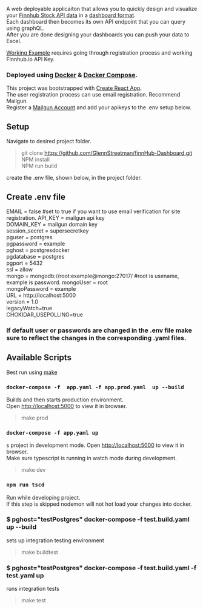 A web deployable applicaiton that allows you to quickly design and visualize your [Finnhub Stock API data](https://finnhub.io/) in a [dashboard format](https://github.com/GlennStreetman/finnHub-Dashboard/blob/master/public/Example_small.jpg).  
Each dashboard then becomes its own API endpoint that you can query using graphQL.  
After you are done designing your dashboards you can push your data to Excel.

[Working Example](https://finn-dash.herokuapp.com/) requires going through registration process and working Finnhub.io API Key.

### Deployed using [Docker](https://www.docker.com/) & [Docker Compose](https://docs.docker.com/compose/).  
This project was bootstrapped with [Create React App](https://github.com/facebook/create-react-app).   
The user registration process can use email registration. Recommend Mailgun.  
Register a [Mailgun Account](https://www.mailgun.com/) and add your apikeys to the .env setup below.

## Setup  
Navigate to desired project folder.
>git clone https://github.com/GlennStreetman/finnHub-Dashboard.git  
>NPM install  
>NPM run build  

create the .env file, shown below, in the project folder.

## Create .env file

EMAIL = false     #set to true if you want to use email verification for site registration.
API_KEY = mailgun api key  
DOMAIN_KEY = mailgun domain key  
session_secret = supersecretkey  
pguser = postgres  
pgpassword = example  
pghost = postgresdocker  
pgdatabase = postgres  
pgport = 5432  
ssl = allow  
mongo = mongodb://root:example@mongo:27017/  #root is usename, example is password.
mongoUser = root  
mongoPassword = example  
URL = http://localhost:5000  
version = 1.0  
legacyWatch=true  
CHOKIDAR_USEPOLLING=true  

### If default user or passwords are changed in the .env file make sure to reflect the changes in the corresponding .yaml files. 

## Available Scripts  
Best run using [make](https://www.gnu.org/software/make/)  

### `docker-compose -f  app.yaml -f app.prod.yaml  up --build`
Builds and then starts production environment.<br />
Open [http://localhost:5000](http://localhost:5000) to view it in browser.  
>make prod

### `docker-compose -f app.yaml up`
s project in development mode.
Open [http://localhost:5000](http://localhost:5000) to view it in browser.    
Make sure typescript is running in watch mode during development.  
>make dev

### `npm run tscd`  
Run while developing project.  
If this step is skipped nodemon will not hot load your changes into docker.

### $ pghost="testPostgres" docker-compose -f test.build.yaml up --build 
sets up integration testing environment
>make buildtest

### $ pghost="testPostgres" docker-compose -f test.build.yaml -f test.yaml up
runs integration tests
>make test
